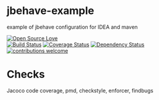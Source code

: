 # jbehave-example
example of jbehave configuration for IDEA and maven

[![Open Source Love](https://badges.frapsoft.com/os/v2/open-source.svg?v=103)](https://github.com/ellerbrock/open-source-badge/)    
[![Build Status](https://travis-ci.org/Iurii-Dziuban/jbehave-example.svg?branch=master)](https://travis-ci.org/Iurii-Dziuban/jbehave-example)
[![Coverage Status](https://coveralls.io/repos/github/Iurii-Dziuban/jbehave-example/badge.svg?branch=master)](https://coveralls.io/github/Iurii-Dziuban/jbehave-example?branch=master)
[![Dependency Status](https://www.versioneye.com/user/projects/58e33de2d6c98d0043fec7fc/badge.svg?style=flat-square)](https://www.versioneye.com/user/projects/58e33de2d6c98d0043fec7fc)
[![contributions welcome](https://img.shields.io/badge/contributions-welcome-brightgreen.svg?style=flat)](https://github.com/Iurii-Dziuban/jbehave-example/issues)

# Checks

Jacoco code coverage, pmd, checkstyle, enforcer, findbugs
